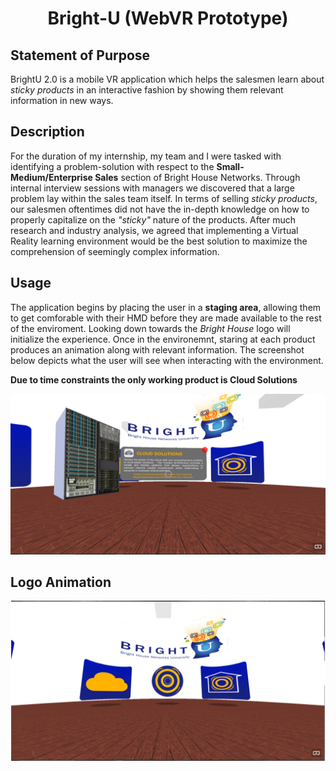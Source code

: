 <h1 align="center">Bright-U (WebVR Prototype)</h1>

## Statement of Purpose
BrightU 2.0 is a mobile VR application which helps the salesmen learn about _sticky products_ in an interactive fashion by showing them relevant information in new ways.

## Description
For the duration of my internship, my team and I were tasked with identifying a problem-solution with respect to the **Small-Medium/Enterprise Sales** section of Bright House Networks. Through internal interview sessions with managers we discovered that a large problem lay within the sales team itself. In terms of selling _sticky products_, our salesmen oftentimes did not have the in-depth knowledge on how to properly capitalize on the _"sticky"_ nature of the products. After much research and industry analysis, we agreed that implementing a Virtual Reality learning environment would be the best solution to maximize the comprehension of seemingly complex information. 


## Usage
The application begins by placing the user in a **staging area**, allowing them to get comforable with their HMD before they are made available to the rest of the enviroment. Looking down towards the _Bright House_ logo will initialize the experience. Once in the environemnt, staring at each product produces an animation along with relevant information. The screenshot below depicts what the user will see when interacting with the environment.

**Due to time constraints the only working product is Cloud Solutions**

![](/Screenshots/server.PNG?raw=true "Cloud Information")

## Logo Animation
![](/Screenshots/rotation.gif?raw=true "Cloud Information")
